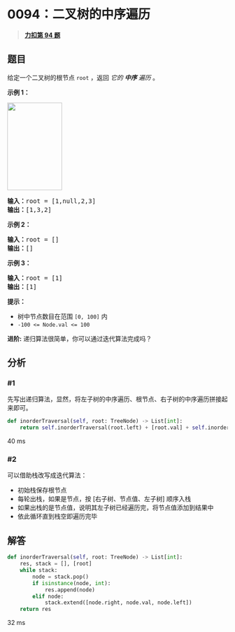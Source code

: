 # 0094：二叉树的中序遍历


> <u>**[力扣第 94 题](https://leetcode.cn/problems/binary-tree-inorder-traversal/)**</u>

## 题目

<p>给定一个二叉树的根节点 <code>root</code> ，返回 <em>它的 <strong>中序</strong> 遍历</em> 。</p>



<p><strong>示例 1：</strong></p>
<img alt="" src="https://assets.leetcode.com/uploads/2020/09/15/inorder_1.jpg" style="height: 200px; width: 125px;" />
<pre>
<strong>输入：</strong>root = [1,null,2,3]
<strong>输出：</strong>[1,3,2]
</pre>

<p><strong>示例 2：</strong></p>

<pre>
<strong>输入：</strong>root = []
<strong>输出：</strong>[]
</pre>

<p><strong>示例 3：</strong></p>

<pre>
<strong>输入：</strong>root = [1]
<strong>输出：</strong>[1]
</pre>



<p><strong>提示：</strong></p>

<ul>
<li>树中节点数目在范围 <code>[0, 100]</code> 内</li>
<li><code>-100 &lt;= Node.val &lt;= 100</code></li>
</ul>



<p><strong>进阶:</strong> 递归算法很简单，你可以通过迭代算法完成吗？</p>


## 分析

### #1

先写出递归算法，显然，将左子树的中序遍历、根节点、右子树的中序遍历拼接起来即可。

```python
def inorderTraversal(self, root: TreeNode) -> List[int]:
	return self.inorderTraversal(root.left) + [root.val] + self.inorderTraversal(root.right) if root else []
```
40 ms

### #2

可以借助栈改写成迭代算法：
- 初始栈保存根节点
- 每轮出栈，如果是节点，按 [右子树、节点值、左子树] 顺序入栈
- 如果出栈的是节点值，说明其左子树已经遍历完，将节点值添加到结果中
- 依此循环直到栈空即遍历完毕

## 解答

```python
def inorderTraversal(self, root: TreeNode) -> List[int]:
	res, stack = [], [root]
	while stack:
		node = stack.pop()
		if isinstance(node, int):
			res.append(node)
		elif node:
			stack.extend([node.right, node.val, node.left])
	return res
```
32 ms

